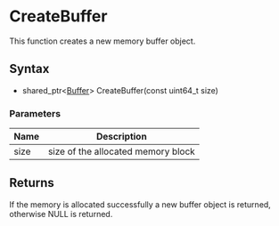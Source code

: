 # CreateBuffer #
This function creates a new memory buffer object.

## Syntax ##
- shared_ptr<[Buffer](CPP_Buffer.md)\> CreateBuffer(const uint64_t size)

### Parameters ###
| Name | Description |
| ----- | ----- |
| size | size of the allocated memory block |

## Returns ###
If the memory is allocated successfully a new buffer object is returned, otherwise NULL is returned.
